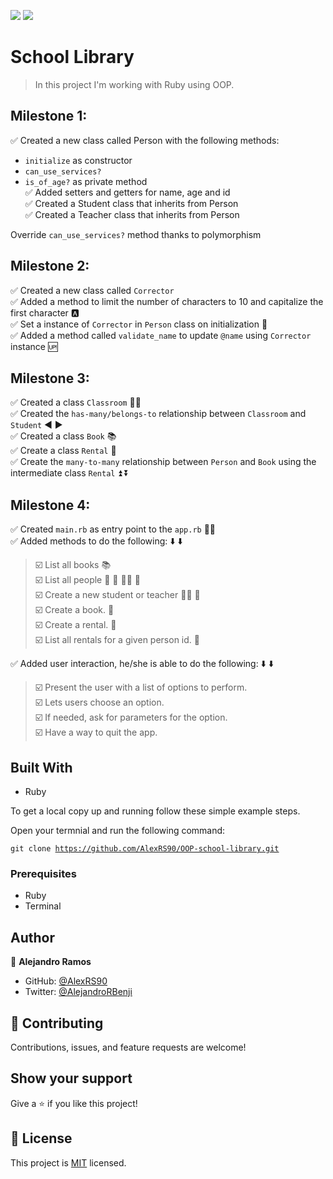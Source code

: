 ![](https://img.shields.io/badge/Microverse-blueviolet)
![](https://img.shields.io/badge/Ruby-red)

# School Library

> In this project I'm working with Ruby using OOP.

## Milestone 1:

✅ Created a new class called Person with the following methods: <br>

  - <code>initialize</code> as constructor <br>
  - <code>can_use_services?</code> <br>
  - <code>is_of_age?</code> as private method <br>
✅ Added setters and getters for name, age and id <br>
✅ Created a Student class that inherits from Person <br>
✅ Created a Teacher class that inherits from Person <br>

Override <code>can_use_services?</code> method thanks to polymorphism

## Milestone 2:

✅ Created a new class called <code>Corrector</code> <br>
✅ Added a method to limit the number of characters to 10 and capitalize the first character 🅰️ <br>
✅ Set a instance of <code>Corrector</code> in <code>Person</code> class on initialization 🤝 <br>
✅ Added a method called <code>validate_name</code> to update <code>@name</code> using <code>Corrector</code> instance 🆙 <br>

## Milestone 3:

✅  Created a class <code>Classroom</code> 🧑‍🏫  <br>
✅  Created the <code>has-many/belongs-to</code> relationship between <code>Classroom</code> and <code>Student</code> ◀️ ▶️ <br>
✅  Created a class <code>Book</code> 📚  <br>
✅  Create a class <code>Rental</code> 🧾 <br>
✅  Create the <code>many-to-many</code> relationship between <code>Person</code> and <code>Book</code> using the intermediate class <code>Rental</code> ⏫  ⏬ <br>

## Milestone 4:

✅  Created <code>main.rb</code> as entry point to the <code>app.rb</code> 🧑‍💻 <br>
✅  Added methods to do the following: ⬇️  ⬇️ <br>
>    ☑️ List all books 📚 <br>
>    ☑️ List all people 👩  👨 🧑‍🏫  👦 <br>
>    ☑️ Create a new student or teacher 👨‍🏫  🧒 <br>
>    ☑️ Create a book. 📖 <br>
>    ☑️ Create a rental. 🧾 <br>
>    ☑️ List all rentals for a given person id. 📄 <br>

✅  Added user interaction, he/she is able to do the following: ⬇️  ⬇️ <br>

> ☑️ Present the user with a list of options to perform.<br>
> ☑️ Lets users choose an option.<br>
> ☑️ If needed, ask for parameters for the option.<br>
> ☑️ Have a way to quit the app.<br>

## Built With

- Ruby

To get a local copy up and running follow these simple example steps.

Open your termnial and run the following command:

<code>git clone https://github.com/AlexRS90/OOP-school-library.git</code>

### Prerequisites

- Ruby
- Terminal

## Author

👤 **Alejandro Ramos**

- GitHub: [@AlexRS90](https://github.com/AlexRS90)
- Twitter: [@AlejandroRBenji](https://twitter.com/AlejandroRBenji)


## 🤝 Contributing

Contributions, issues, and feature requests are welcome!


## Show your support

Give a ⭐️ if you like this project!

## 📝 License

This project is [MIT](./MIT.md) licensed.